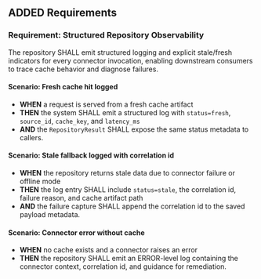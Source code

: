 ## ADDED Requirements

### Requirement: Structured Repository Observability

The repository SHALL emit structured logging and explicit stale/fresh indicators for every connector invocation, enabling downstream consumers to trace cache behavior and diagnose failures.

#### Scenario: Fresh cache hit logged

- **WHEN** a request is served from a fresh cache artifact
- **THEN** the system SHALL emit a structured log with `status=fresh`, `source_id`, `cache_key`, and `latency_ms`
- **AND** the `RepositoryResult` SHALL expose the same status metadata to callers.

#### Scenario: Stale fallback logged with correlation id

- **WHEN** the repository returns stale data due to connector failure or offline mode
- **THEN** the log entry SHALL include `status=stale`, the correlation id, failure reason, and cache artifact path
- **AND** the failure capture SHALL append the correlation id to the saved payload metadata.

#### Scenario: Connector error without cache

- **WHEN** no cache exists and a connector raises an error
- **THEN** the repository SHALL emit an ERROR-level log containing the connector context, correlation id, and guidance for remediation.
